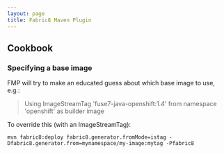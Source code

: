 ```yaml
---
layout: page
title: Fabric8 Maven Plugin
---
```


## Cookbook

### Specifying a base image

FMP will try to make an educated guess about which base image to use, e.g.:

> Using ImageStreamTag 'fuse7-java-openshift:1.4' from namespace 'openshift' as builder image

To override this (with an ImageStreamTag):

    mvn fabric8:deploy fabric8.generator.fromMode=istag -Dfabric8.generator.from=mynamespace/my-image:mytag -Pfabric8
